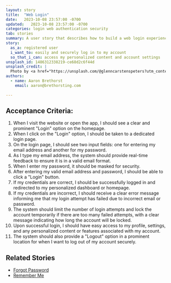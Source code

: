 ```yaml
---
layout: story
title:  "Web Login"
date:   2023-10-08 23:57:00 -0700
updated:   2023-10-08 23:57:00 -0700
categories: login web authentication security
tab: stories
summary: A user story that describes how to build a web login experience for a SaaS product.
story:
  as_a: registered user
  i_want_to: easily and securely log in to my account
  so_that_i_can: access my personalized content and account settings
unsplash_id: 1486312338219-ce68d2c6f44d
unsplash_credit: |
  Photo by <a href="https://unsplash.com/@glenncarstenspeters?utm_content=creditCopyText&utm_medium=referral&utm_source=unsplash">Glenn Carstens-Peters</a> on <a href="https://unsplash.com/photos/npxXWgQ33ZQ?utm_content=creditCopyText&utm_medium=referral&utm_source=unsplash">Unsplash</a>
authors:
  - name: Aaron Brethorst
    email: aaron@brethorsting.com
  
---
```


## Acceptance Criteria:

1. When I visit the website or open the app, I should see a clear and prominent "Login" option on the homepage.
1. When I click on the "Login" option, I should be taken to a dedicated login page.
1. On the login page, I should see two input fields: one for entering my email address and another for my password.
1. As I type my email address, the system should provide real-time feedback to ensure it is in a valid email format.
1. When I enter my password, it should be masked for security.
1. After entering my valid email address and password, I should be able to click a "Login" button.
1. If my credentials are correct, I should be successfully logged in and redirected to my personalized dashboard or homepage.
1. If my credentials are incorrect, I should receive a clear error message informing me that my login attempt has failed due to incorrect email or password.
1. The system should limit the number of login attempts and lock the account temporarily if there are too many failed attempts, with a clear message indicating how long the account will be locked.
1. Upon successful login, I should have easy access to my profile, settings, and any personalized content or features associated with my account.
1. The system should also provide a "Logout" option in a prominent location for when I want to log out of my account securely.

## Related Stories

* [Forgot Password](/stories/forgot-password)
* [Remember Me](/stories/remember-me)